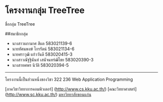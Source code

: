 # โครงงานกลุ่ม TreeTree

ชื่อกลุ่ม TreeTree

##สมาชิกกลุ่ม
- นางสาวผกามาศ สีผล 583021139-6
- นายทัศนพงษ์ ไกรรัตน์ 583021134-6
- นายศราวุฒิ แก้ววันดี 583020415-3
- นางสาวณัฐฐินันท์ เสนัจนทร์ฒิไชย 583020390-3
- นางสาทศพร นิวัติ 583020394-5

<hr>
โครงงานนี้เป็นส่วนหนึ่งของวิชา 322 236 Web Application Programming

[ภาควิชาวิทยาการคอมพิวเตอร์] (http://www.cs.kku.ac.th/)
[คณะวิทยาศาสตร์] (http://www.sc.kku.ac.th/)
[มหาวิทยาลัยขอนแก่น](http://www.kku.ac.th/)
